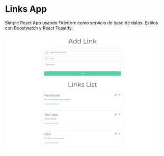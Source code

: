 # Links App

Simple React App usando Firestore como servicio de base de datos. Estilos con Boostwatch y React Toastify.

![](./docs/screenshot.png)
